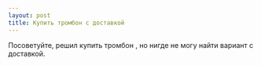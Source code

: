 ```yaml
---
layout: post 
title: Купить тромбон с доставкой 
--- 
```

Посоветуйте, решил купить тромбон , но нигде не могу найти вариант с доставкой.